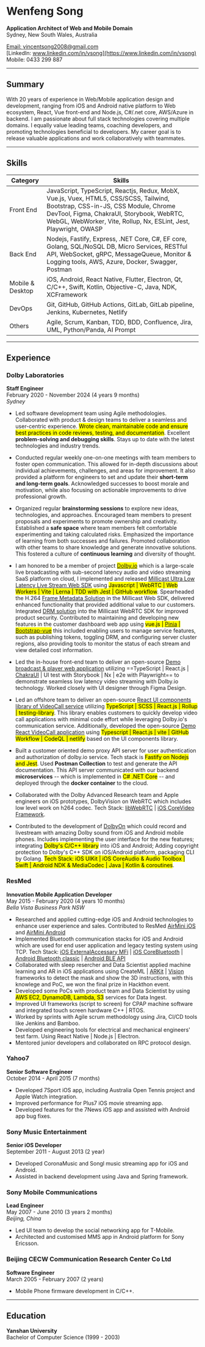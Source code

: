 # Wenfeng Song

**Application Architect of Web and Mobile Domain**  
Sydney, New South Wales, Australia

[Email: vincentsong2008@gmail.com](mailto:vincentsong2008@gmail.com)  
[LinkedIn: www.linkedin.com/in/vsong](https://www.linkedin.com/in/vsong)  
Mobile: 0433 299 887

---

## Summary

With 20 years of experience in Web/Mobile application design and development, ranging from iOS and Android native platform to Web ecosystem, React, Vue front-end and Node.js, C#/.net core, AWS/Azure in backend. I am passionate about full stack technologies covering multiple domains. I equally value leading teams, coaching developers, and promoting technologies beneficial to developers. My career goal is to release valuable applications and work collaboratively with teammates.

---

## Skills
| Category   | Skills  |
|------------|----------|
| Front End | JavaScript, TypeScript, Reactjs, Redux, MobX, Vue.js, Vuex, HTML5, CSS/SCSS, Tailwind, Bootstrap, CSS-in-JS, CSS Module, Chrome DevTool, Figma, ChakraUI, Storybook, WebRTC, WebGL, WebWorker, Vite, Rollup, Nx, ESLint, Jest, Playwright, OWASP |
| Back End | Nodejs, Fastify, Express, .NET Core, C#, EF core, Golang, SQL/NoSQL DB, Micro Services, RESTful API, WebSocket, gRPC, MessageQueue, Monitor & Logging tools, AWS, Azure, Docker, Swagger, Postman |
| Mobile & Desktop | iOS, Android, React Native, Flutter, Electron, Qt, C/C++, Swift, Kotlin, Objective-C, Java, NDK, XCFramework |
| DevOps | Git, GitHub, GitHub Actions, GitLab, GitLab pipeline, Jenkins, Kubernetes, Netlify |
| Others | Agile, Scrum, Kanban, TDD, BDD, Confluence, Jira, UML, Python/Panda, AI Prompt|
---

## Experience

### **Dolby Laboratories**

**Staff Engineer**  
February 2020 - November 2024 (4 years 9 months)  
_Sydney_

- Led software development team using Agile methodologies. Collaborated with product & design teams to deliver a seamless and user-centric experience. <mark>Wrote clean, maintainable code and ensure best practices in code reviews, testing, and documentation</mark>. Excellent **problem-solving and debugging skills**. Stays up to date with the latest technologies and industry trends.
- Conducted regular weekly one-on-one meetings with team members to foster open communication. This allowed for in-depth discussions about individual achievements, challenges, and areas for improvement. It also provided a platform for engineers to set and update their **short-term and long-term goals**. Acknowledged successes to boost morale and motivation, while also focusing on actionable improvements to drive professional growth.
- Organized regular **brainstorming sessions** to explore new ideas, technologies, and approaches. Encouraged team members to present proposals and experiments to promote ownership and creativity. Established a **safe space** where team members felt comfortable experimenting and taking calculated risks. Emphasized the importance of learning from both successes and failures. Promoted collaboration with other teams to share knowledge and generate innovative solutions. This fostered a culture of **continuous learning** and diversity of thought.
- I am honored to be a member of project <mark>[Dolby.io](https://dolby.io)</mark> which is a large-scale live broadcasting with sub-second latency audio and video streaming SaaS platform on cloud, I implemented and released [Millicast Ultra Low Latency Live Stream Web SDK](https://github.com/millicast/millicast-sdk) using <mark>Javascript | WebRTC | Web Workers | Vite | Lerna | TDD with Jest | GitHub workflow</mark>. Spearheaded the H.264 [Frame Metadata Solution](https://docs.dolby.io/streaming-apis/docs/frame-metadata) in the Millicast Web SDK, delivered enhanced functionality that provided additional value to our customers. Integrated [DRM solution](<https://dolby.io/blog/summer-2024-product-updates/#:~:text=Digital%20Rights%20Management%20(DRM)>) into the Millicast WebRTC SDK for improved product security. Contributed to maintaining and developing new features in the customer dashboard web app using <mark>vue.js | [Pinia](https://pinia.vuejs.org/) | [Bootstrap-vue](https://bootstrap-vue.org/)</mark> this included enabling users to manage service features, such as publishing tokens, toggling DRM, and configuring server cluster regions, also providing tools to monitor the status of each stream and view detailed cost information.
- Led the in-house front-end team to deliver an open-source [Demo broadcast & player web application](https://github.com/dolbyio-samples/rts-app-react-publisher-viewer) utilizing ==TypeScript | React.js | [ChakraUI](https://www.chakra-ui.com/) | UI test with Storybook | Nx | e2e with Playwright== to demonstrate seamless low latency video streaming with Dolby.io technology. Worked closely with UI designer through Figma Design.
- Led an offshore team to deliver an open-source [React UI components library of VideoCall service](https://github.com/voxeet/comms-uikit-react) utilizing <mark>TypeScript | SCSS | React.js | Rollup | testing-library</mark>. This library enables customers to quickly develop video call applications with minimal code effort while leveraging Dolby.io's communication service. Additionally, developed the open-source [Demo React VideoCall application](https://github.com/voxeet/comms-app-react-videocall) using <mark>Typescript | React.js | vite | GitHub Workflow | CodeQL | netlify</mark> based on the UI components library.
- Built a customer oriented demo proxy API server for user authentication and authorization of dolby.io service. Tech stack is <mark>Fastify on Nodejs and Jest</mark>. Used **Postman Collection** to test and generate the API documentation. This API server communicated with our backend **microservices** -- which is implemented in <mark>C# .NET Core</mark> -- and deployed through the **docker container** to the cloud.

- Collaborated with the Dolby Advanced Research team and Apple engineers on iOS prototypes, DolbyVision on WebRTC which includes low level work on h264 codec. Tech Stack: [libWebRTC](https://chromium.googlesource.com/external/webrtc/) | [iOS CoreVideo Framework](https://developer.apple.com/documentation/corevideo).

- Contributed to the development of [DolbyOn](https://www.dolby.com/apps/dolby-on/) which could record and livestream with amazing Dolby sound from iOS and Android mobile phones. Includes implementing the user interface for the new features; integrating <mark>Dolby's C/C++ library</mark> into iOS and Android; Adding copyright protection to Dolby's C++ SDK on iOS/Android platform, packaging CLI by Golang. <mark>Tech Stack: iOS UIKit | iOS CoreAudio & Audio Toolbox | Swift | Android NDK & MediaCodec | Java | Kotlin & coroutines</mark>.

### **ResMed**

**Innovation Mobile Application Developer**  
May 2015 - February 2020 (4 years 10 months)  
_Bella Vista Business Park NSW_

- Researched and applied cutting-edge iOS and Android technologies to enhance user experience and sales. Contributed to ResMed [AirMini iOS](https://apps.apple.com/au/app/airmini-by-resmed/id1167793399) and [AirMini Android](https://play.google.com/store/apps/details?id=com.resmed.airmini&hl=en_AU)
- Implemented Bluetooth communication stacks for iOS and Android which are used for end user application and legacy testing system using TCP. Tech Stack: [iOS ExternalAccessary MFi](https://developer.apple.com/documentation/externalaccessory/) | [iOS CoreBluetooth](https://developer.apple.com/documentation/corebluetooth) | [Android Bluetooth classic](https://developer.android.com/reference/android/bluetooth/package-summary) | [Android BLE API](https://developer.android.com/develop/connectivity/bluetooth/ble/ble-overview)
- Collaborated with sleep resercher and Data Scientist applied machine learning and AR in iOS applications using CreateML | [ARKit](https://developer.apple.com/documentation/arkit) | [Vision](https://developer.apple.com/documentation/vision/) frameworks to detect the mask and show the 3D instructions, with this knowlege and PoC, we won the final prize in Hackthon event.
- Developed some PoCs with product team and Data Scientist by using <mark>AWS EC2, DynamoDB, Lambda, S3</mark> services for Data Ingest.
- Improved UI frameworks (script to screen) for CPAP machine software and integrated touch screen hardware C++ | RTOS.
- Worked by sprints with Agile scrum methodology using Jira, CI/CD tools like Jenkins and Bamboo.
- Developed engineering tools for electrical and mechanical engineers' test farm. Using React Native | Node.js | Electron.
- Mentored junior developers and collaborated on RPC protocol design.

### **Yahoo7**

**Senior Software Engineer**  
October 2014 - April 2015 (7 months)

- Developed 7Sport iOS app, including Australia Open Tennis project and Apple Watch integration.
- Improved performance for Plus7 iOS movie streaming app.
- Developed features for the 7News iOS app and assisted with Android app bug fixes.

### **Sony Music Entertainment**

**Senior iOS Developer**  
September 2011 - August 2013 (2 year)

- Developed CoronaMusic and Songl music streaming app for iOS and Android.
- Assisted in backend development using Java and Spring framework.

### **Sony Mobile Communications**

**Lead Engineer**  
May 2007 - June 2010 (3 years 2 months)  
_Beijing, China_

- Led UI team to develop the social networking app for T-Mobile.
- Architected and customised MMS app in Android platform for Sony Ericsson.

### **Beijing CECW Communication Research Center Co Ltd**

**Software Engineer**  
March 2005 - February 2007 (2 years)

- Mobile Phone firmware development in C/C++.

---

## Education

**Yanshan University**  
Bachelor of Computer Science (1999 - 2003)

